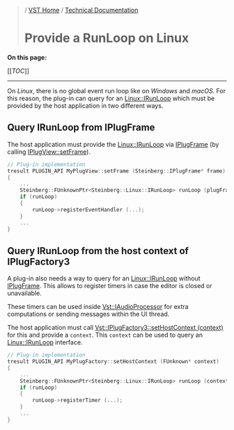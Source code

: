 
>/ [VST Home](../../) / [Technical Documentation](../Index.md)
>
># Provide a RunLoop on Linux

**On this page:**

[[_TOC_]]

---

On *Linux*, there is no global event run loop like on *Windows* and *macOS*. For this reason, the plug-in can query for an [Linux::IRunLoop](https://steinbergmedia.github.io/vst3_doc/base/classSteinberg_1_1Linux_1_1IRunLoop.html) which must be provided by the host application in two different ways.

## Query IRunLoop from IPlugFrame

The host application must provide the [Linux::IRunLoop](https://steinbergmedia.github.io/vst3_doc/base/classSteinberg_1_1Linux_1_1IRunLoop.html) via [IPlugFrame](https://steinbergmedia.github.io/vst3_doc/base/classSteinberg_1_1IPlugFrame.html) (by calling [IPlugView::setFrame](https://steinbergmedia.github.io/vst3_doc/base/classSteinberg_1_1IPlugView.html#ab0f059918bbf55ce110fc410240de423)).

```cpp
// Plug-in implementation
tresult PLUGIN_API MyPlugView::setFrame (Steinberg::IPlugFrame* frame)
{
    ...
    Steinberg::FUnknownPtr<Steinberg::Linux::IRunLoop> runLoop (plugFrame);
    if (runLoop)
    {
        runLoop->registerEventHandler (...);
    }
    ...
}
```

## Query IRunLoop from the host context of IPlugFactory3



A plug-in also needs a way to query for an [Linux::IRunLoop](https://steinbergmedia.github.io/vst3_doc/base/classSteinberg_1_1Linux_1_1IRunLoop.html) without [IPlugFrame](https://steinbergmedia.github.io/vst3_doc/base/classSteinberg_1_1IPlugFrame.html). This allows to register timers in case the editor is closed or unavailable. 

These timers can be used inside [Vst::IAudioProcessor](https://steinbergmedia.github.io/vst3_doc/vstinterfaces/classSteinberg_1_1Vst_1_1IAudioProcessor.html) for extra computations or sending messages within the UI thread.

The host application must call [Vst::IPlugFactory3::setHostContext (context)](https://steinbergmedia.github.io/vst3_doc/base/classSteinberg_1_1IPluginFactory3.html#a7fa0087a5cb612e3aeeefa4c91f638c7) for this and provide a ```context```. This ```context``` can be used to query an [Linux::IRunLoop](https://steinbergmedia.github.io/vst3_doc/base/classSteinberg_1_1Linux_1_1IRunLoop.html) interface.

```cpp
// Plug-in implementation
tresult PLUGIN_API MyPlugFactory::setHostContext (FUnknown* context)
{
    ...
    Steinberg::FUnknownPtr<Steinberg::Linux::IRunLoop> runLoop (context);
    if (runLoop)
    {
        runLoop->registerTimer (...);
    }
    ...
}
```
